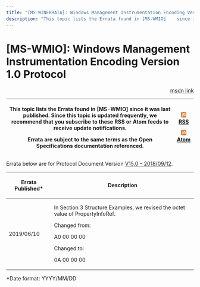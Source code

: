 ```yaml
---
title: "[MS-WINERRATA]: Windows Management Instrumentation Encoding Version 1.0 Protocol"
description: "This topic lists the Errata found in [MS-WMIO]    since it was last published. Since this topic is updated frequently, we    recommend that you"
---
```


# [MS-WMIO]: Windows Management Instrumentation Encoding Version 1.0 Protocol

<p align="right"><a href="https://msdn.microsoft.com/en-us/library/0e31b2f5-5c6d-492e-9fca-54362792fb5b">msdn link</a></p>
<p> </p>

<table>
 <thead>
  <tr>
   <th>
   <p>This topic lists the Errata found in [MS-WMIO]
   since it was last published. Since this topic is updated frequently, we
   recommend that you subscribe to these RSS or Atom feeds to receive update
   notifications.</p>
   <p>Errata are subject to the same terms as the
   Open Specifications documentation referenced.</p>
   </th>
   <th>
   <p><img id="Picture 367" src="ms-winerrata_files/image002.png"><a href="http://blogs.msdn.com/b/protocol_content_errata/rss.aspx">RSS</a> </p>
   <p><img id="Picture 368" src="ms-winerrata_files/image002.png"><a href="http://blogs.msdn.com/b/protocol_content_errata/atom.aspx">Atom</a> </p>
   <p> </p>
   </th>
  </tr>
 </thead>
</table>

<p>Errata below are for Protocol Document Version <a href="https://docs.microsoft.com/en-us/openspecs/windows_protocols/ms-wmio/b44d0581-5bd3-40fc-95d7-01c1b1239820">V15.0
– 2018/09/12</a>.</p>

<table>
 <thead>
  <tr>
   <th>
   <p>Errata Published*</p>
   </th>
   <th>
   <p>Description</p>
   </th>
  </tr>
 </thead>
 <tr>
  <td>
  <p>2019/06/10</p>
  </td>
  <td>
  <p>In Section 3 Structure Examples, we revised the octet
  value of PropertyInfoRef.</p>
  <p> </p>
  <p>Changed from:</p>
  <p> </p>
  <p>A0 00 00 00</p>
  <p> </p>
  <p>Changed to:</p>
  <p> </p>
  <p>0A 00 00 00</p>
  </td>
 </tr>
</table>

<p>*Date format: YYYY/MM/DD</p>


                